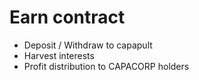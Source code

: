 # Earn contract

* Deposit / Withdraw to capapult
* Harvest interests
* Profit distribution to CAPACORP holders

